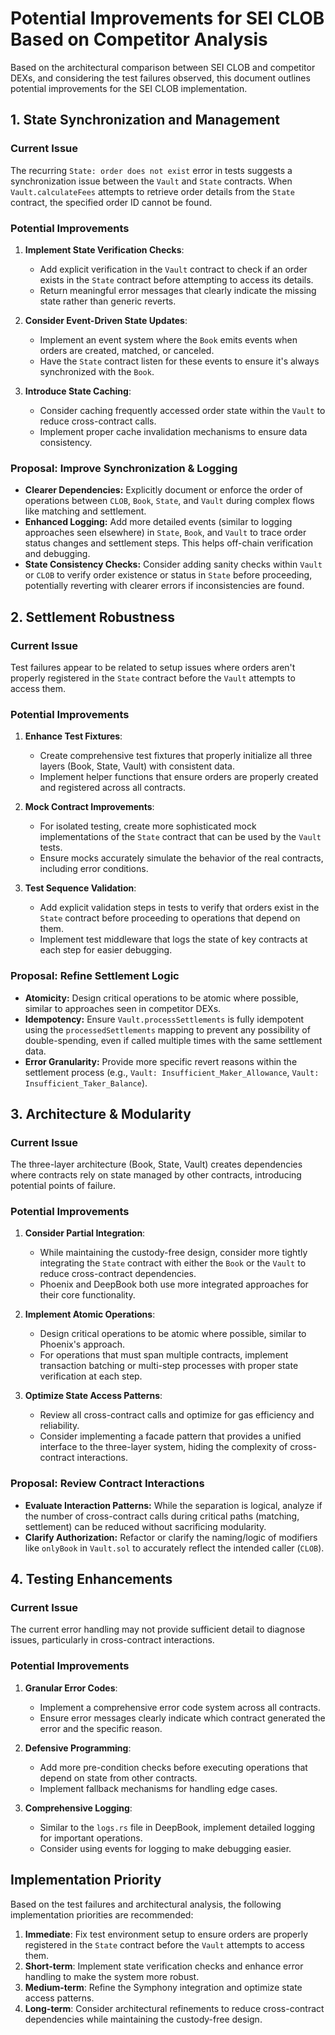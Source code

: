 # Potential Improvements for SEI CLOB Based on Competitor Analysis

Based on the architectural comparison between SEI CLOB and competitor DEXs, and considering the test failures observed, this document outlines potential improvements for the SEI CLOB implementation.

## 1. State Synchronization and Management

### Current Issue
The recurring `State: order does not exist` error in tests suggests a synchronization issue between the `Vault` and `State` contracts. When `Vault.calculateFees` attempts to retrieve order details from the `State` contract, the specified order ID cannot be found.

### Potential Improvements
1. **Implement State Verification Checks**:
   - Add explicit verification in the `Vault` contract to check if an order exists in the `State` contract before attempting to access its details.
   - Return meaningful error messages that clearly indicate the missing state rather than generic reverts.

2. **Consider Event-Driven State Updates**:
   - Implement an event system where the `Book` emits events when orders are created, matched, or canceled.
   - Have the `State` contract listen for these events to ensure it's always synchronized with the `Book`.

3. **Introduce State Caching**:
   - Consider caching frequently accessed order state within the `Vault` to reduce cross-contract calls.
   - Implement proper cache invalidation mechanisms to ensure data consistency.

### Proposal: Improve Synchronization & Logging

*   **Clearer Dependencies:** Explicitly document or enforce the order of operations between `CLOB`, `Book`, `State`, and `Vault` during complex flows like matching and settlement.
*   **Enhanced Logging:** Add more detailed events (similar to logging approaches seen elsewhere) in `State`, `Book`, and `Vault` to trace order status changes and settlement steps. This helps off-chain verification and debugging.
*   **State Consistency Checks:** Consider adding sanity checks within `Vault` or `CLOB` to verify order existence or status in `State` before proceeding, potentially reverting with clearer errors if inconsistencies are found.

## 2. Settlement Robustness

### Current Issue
Test failures appear to be related to setup issues where orders aren't properly registered in the `State` contract before the `Vault` attempts to access them.

### Potential Improvements
1. **Enhance Test Fixtures**:
   - Create comprehensive test fixtures that properly initialize all three layers (Book, State, Vault) with consistent data.
   - Implement helper functions that ensure orders are properly created and registered across all contracts.

2. **Mock Contract Improvements**:
   - For isolated testing, create more sophisticated mock implementations of the `State` contract that can be used by the `Vault` tests.
   - Ensure mocks accurately simulate the behavior of the real contracts, including error conditions.

3. **Test Sequence Validation**:
   - Add explicit validation steps in tests to verify that orders exist in the `State` contract before proceeding to operations that depend on them.
   - Implement test middleware that logs the state of key contracts at each step for easier debugging.

### Proposal: Refine Settlement Logic

*   **Atomicity:** Design critical operations to be atomic where possible, similar to approaches seen in competitor DEXs.
*   **Idempotency:** Ensure `Vault.processSettlements` is fully idempotent using the `processedSettlements` mapping to prevent any possibility of double-spending, even if called multiple times with the same settlement data.
*   **Error Granularity:** Provide more specific revert reasons within the settlement process (e.g., `Vault: Insufficient_Maker_Allowance`, `Vault: Insufficient_Taker_Balance`).

## 3. Architecture & Modularity

### Current Issue
The three-layer architecture (Book, State, Vault) creates dependencies where contracts rely on state managed by other contracts, introducing potential points of failure.

### Potential Improvements
1. **Consider Partial Integration**:
   - While maintaining the custody-free design, consider more tightly integrating the `State` contract with either the `Book` or the `Vault` to reduce cross-contract dependencies.
   - Phoenix and DeepBook both use more integrated approaches for their core functionality.

2. **Implement Atomic Operations**:
   - Design critical operations to be atomic where possible, similar to Phoenix's approach.
   - For operations that must span multiple contracts, implement transaction batching or multi-step processes with proper state verification at each step.

3. **Optimize State Access Patterns**:
   - Review all cross-contract calls and optimize for gas efficiency and reliability.
   - Consider implementing a facade pattern that provides a unified interface to the three-layer system, hiding the complexity of cross-contract interactions.

### Proposal: Review Contract Interactions

*   **Evaluate Interaction Patterns:** While the separation is logical, analyze if the number of cross-contract calls during critical paths (matching, settlement) can be reduced without sacrificing modularity.
*   **Clarify Authorization:** Refactor or clarify the naming/logic of modifiers like `onlyBook` in `Vault.sol` to accurately reflect the intended caller (`CLOB`).

## 4. Testing Enhancements

### Current Issue
The current error handling may not provide sufficient detail to diagnose issues, particularly in cross-contract interactions.

### Potential Improvements
1. **Granular Error Codes**:
   - Implement a comprehensive error code system across all contracts.
   - Ensure error messages clearly indicate which contract generated the error and the specific reason.

2. **Defensive Programming**:
   - Add more pre-condition checks before executing operations that depend on state from other contracts.
   - Implement fallback mechanisms for handling edge cases.

3. **Comprehensive Logging**:
   - Similar to the `logs.rs` file in DeepBook, implement detailed logging for important operations.
   - Consider using events for logging to make debugging easier.

## Implementation Priority

Based on the test failures and architectural analysis, the following implementation priorities are recommended:

1. **Immediate**: Fix test environment setup to ensure orders are properly registered in the `State` contract before the `Vault` attempts to access them.
2. **Short-term**: Implement state verification checks and enhance error handling to make the system more robust.
3. **Medium-term**: Refine the Symphony integration and optimize state access patterns.
4. **Long-term**: Consider architectural refinements to reduce cross-contract dependencies while maintaining the custody-free design.
